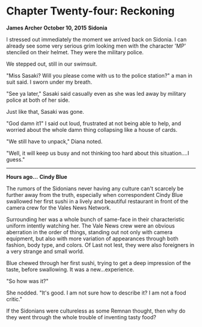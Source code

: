 # **Chapter Twenty-four: Reckoning**

**James Archer**
**October 10, 2015**
**Sidonia**

I stressed out immediately the moment we arrived back on Sidonia. I can already see some very serious grim looking men with the character 'MP' stenciled on their helmet. They were the military police.

We stepped out, still in our swimsuit.

"Miss Sasaki? Will you please come with us to the police station?" a man in suit said. I sworn under my breath.

"See ya later," Sasaki said casually even as she was led away by military police at both of her side.

Just like that, Sasaki was gone.

"God damn it1" I said out loud, frustrated at not being able to help, and worried about the whole damn thing collapsing like a house of cards.

"We still have to unpack," Diana noted.

"Well, it will keep us busy and not thinking too hard about this situation....I guess."

***
**Hours ago...**
**Cindy Blue**

The rumors of the Sidonians never having any culture can't scarcely be further away from the truth, especially when correspondent Cindy Blue swallowed her first sushi in a lively and beautiful restaurant in front of the camera crew for the Vales News Network.

Surrounding her was a whole bunch of same-face in their characteristic uniform intently watching her. The Vale News crew were an obvious aberration in the order of things, standing out not only with camera equipment, but also with more variation of appearances through both fashion, body type, and colors. Of Last not lest, they were also foreigners in a very strange and small world.

Blue chewed through her first sushi, trying to get a deep impression of the taste, before swallowing. It was a new...experience.

"So how was it?"

She nodded. "It's good. I am not sure how to describe it? I am not a food critic."

If the Sidonians were cultureless as some Remnan thought, then why do they went through the whole trouble of inventing tasty food? 
